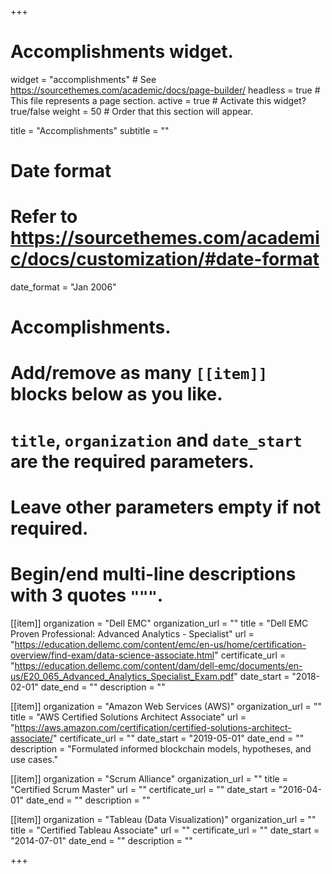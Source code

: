 +++
# Accomplishments widget.
widget = "accomplishments"  # See https://sourcethemes.com/academic/docs/page-builder/
headless = true  # This file represents a page section.
active = true  # Activate this widget? true/false
weight = 50  # Order that this section will appear.

title = "Accomplish&shy;ments"
subtitle = ""

# Date format
#   Refer to https://sourcethemes.com/academic/docs/customization/#date-format
date_format = "Jan 2006"

# Accomplishments.
#   Add/remove as many `[[item]]` blocks below as you like.
#   `title`, `organization` and `date_start` are the required parameters.
#   Leave other parameters empty if not required.
#   Begin/end multi-line descriptions with 3 quotes `"""`.

[[item]]
  organization = "Dell EMC"
  organization_url = ""
  title = "Dell EMC Proven Professional: Advanced Analytics - Specialist"
  url = "https://education.dellemc.com/content/emc/en-us/home/certification-overview/find-exam/data-science-associate.html"
  certificate_url = "https://education.dellemc.com/content/dam/dell-emc/documents/en-us/E20_065_Advanced_Analytics_Specialist_Exam.pdf"
  date_start = "2018-02-01"
  date_end = ""
  description = ""

[[item]]
  organization = "Amazon Web Services (AWS)"
  organization_url = ""
  title = "AWS Certified Solutions Architect Associate"
  url = "https://aws.amazon.com/certification/certified-solutions-architect-associate/"
  certificate_url = ""
  date_start = "2019-05-01"
  date_end = ""
  description = "Formulated informed blockchain models, hypotheses, and use cases."
  
[[item]]
  organization = "Scrum Alliance"
  organization_url = ""
  title = "Certified Scrum Master"
  url = ""
  certificate_url = ""
  date_start = "2016-04-01"
  date_end = ""
  description = ""

[[item]]
  organization = "Tableau (Data Visualization)"
  organization_url = ""
  title = "Certified Tableau Associate"
  url = ""
  certificate_url = ""
  date_start = "2014-07-01"
  date_end = ""
  description = ""

+++
